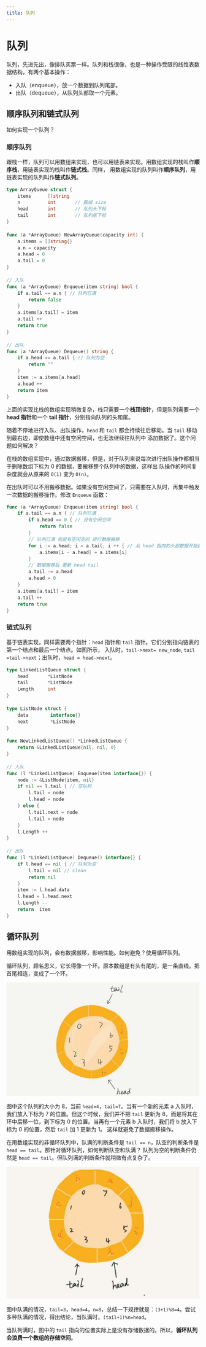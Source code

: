 ```yaml
---
title: 队列
---
```


# 队列
队列，先进先出，像排队买票一样。队列和栈很像，也是一种操作受限的线性表数据结构，有两个基本操作：
- 入队（enqueue），放一个数据到队列尾部。
- 出队（dequeue），从队列头部取一个元素。

## 顺序队列和链式队列
如何实现一个队列？

### 顺序队列
跟栈一样，队列可以用数组来实现，也可以用链表来实现。用数组实现的栈叫作**顺序栈**，用链表实现的栈叫作**链式栈**。同样，
用数组实现的队列叫作**顺序队列**，用链表实现的队列叫作**链式队列**。
```go
type ArrayQueue struct {
	items      []string
	n          int       // 数组 size
	head       int       // 队列头下标
	tail       int       // 队列尾下标
}

func (a *ArrayQueue) NewArrayQueue(capacity int) {
	a.items = []string{}
	a.n = capacity
	a.head = 0
	a.tail = 0
}

// 入队
func (a *ArrayQueue) Enqueue(item string) bool {
	if a.tail == a.n { // 队列已满
		return false
	}
	a.items[a.tail] = item
	a.tail ++
    return true
}

// 出队
func (a *ArrayQueue) Dequeue() string {
	if a.head == a.tail { // 队列为空
		return ""
	}
	item := a.items[a.head]
	a.head ++
	return item
}
```
上面的实现比栈的数组实现稍微复杂，栈只需要一个**栈顶指针**，但是队列需要一个 **head 指针**和一个 **tail 指针**，分别指向队列的头和尾。

随着不停地进行入队、出队操作，`head` 和 `tail` 都会持续往后移动。当 `tail` 移动到最右边，即使数组中还有空闲空间，也无法继续往队列中
添加数据了。这个问题如何解决？

在栈的数组实现中，通过数据搬移，但是，对于队列来说每次进行出队操作都相当于删除数组下标为 0 的数据，要搬移整个队列中的数据，这样出
队操作的时间复杂度就会从原来的 `O(1)` 变为 `O(n)`。

在出队时可以不用搬移数据。如果没有空闲空间了，只需要在入队时，再集中触发一次数据的搬移操作。修改 `Enqueue` 函数：
```go
func (a *ArrayQueue) Enqueue(item string) bool {
	if a.tail == a.n { // 队列已满
		if a.head == 0 { // 没有空闲空间
			return false
		}
		// 队列已满 但是有空闲空间 进行数据搬移
		for i := a.head; i < a.tail; i ++ { // 从 head 指向的头部数据开始搬移
			a.items[i - a.head] = a.items[i]
		}
		// 数据搬移后 更新 head tail
		a.tail -= a.head
		a.head = 0
	}
	a.items[a.tail] = item
	a.tail ++
	return true
}
```

### 链式队列
基于链表实现，同样需要两个指针：`head` 指针和 `tail` 指针。它们分别指向链表的第一个结点和最后一个结点。如图所示，
入队时，`tail->next= new_node`, `tail =tail->next`；出队时，`head = head->next`。

```go
type LinkedListQueue struct {
	head       *ListNode
	tail       *ListNode
	Length     int
}

type ListNode struct {
	data        interface{}
	next        *ListNode
}

func NewLinkedListQueue() *LinkedListQueue {
	return &LinkedListQueue{nil, nil, 0}
}

// 入队
func (l *LinkedListQueue) Enqueue(item interface{}) {
	node := &ListNode{item, nil}
	if nil == l.tail { // 空队列
		l.tail = node
		l.head = node
	} else {
		l.tail.next = node
		l.tail = node
	}
    l.Length ++
}

// 出队
func (l *LinkedListQueue) Dequeue() interface{} {
	if l.head == nil { // 队列为空
	    l.tail = nil // clean
		return nil
	}
    item := l.head.data
    l.head = l.head.next
    l.Length --
    return  item
}
```

## 循环队列
用数组实现的队列，会有数据搬移，影响性能。如何避免？使用循环队列。

循环队列，顾名思义，它长得像一个环。原本数组是有头有尾的，是一条直线。把首尾相连，变成了一个环。

![circularqueue1](./imgs/circularqueue1.jpg)

图中这个队列的大小为 8，当前 `head=4`，`tail=7`。当有一个新的元素 a 入队时，我们放入下标为 7 的位置。但这个时候，我们并不把 `tail` 
更新为 8，而是将其在环中后移一位，到下标为 0 的位置。当再有一个元素 b 入队时，我们将 b 放入下标为 0 的位置，然后 `tail` 加 1 更新为 1。
这样就避免了数据搬移操作。

在用数组实现的非循环队列中，队满的判断条件是 `tail == n`，队空的判断条件是 `head == tail`。那针对循环队列，如何判断队空和队满？
队列为空的判断条件仍然是 `head == tail`。但队列满的判断条件就稍微有点复杂了。

![circularqueue2](./imgs/circularqueue2.jpg)

图中队满的情况，`tail=3`，`head=4`，`n=8`，总结一下规律就是：`(3+1)%8=4`。尝试多种队满的情况，得出结论，当队满时，`(tail+1)%n=head`。

当队列满时，图中的 `tail` 指向的位置实际上是没有存储数据的。所以，**循环队列会浪费一个数组的存储空间**。